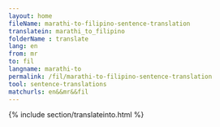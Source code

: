 ```yaml
---
layout: home
fileName: marathi-to-filipino-sentence-translation
translatein: marathi_to_filipino
folderName : translate
lang: en
from: mr
to: fil
langname: marathi-to
permalink: /fil/marathi-to-filipino-sentence-translation
tool: sentence-translations
matchurls: en&&mr&&fil
---
```

{% include section/translateinto.html %}
